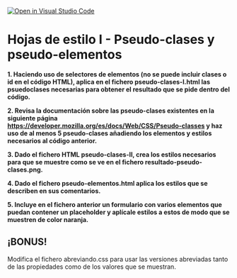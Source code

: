 [![Open in Visual Studio Code](https://classroom.github.com/assets/open-in-vscode-c66648af7eb3fe8bc4f294546bfd86ef473780cde1dea487d3c4ff354943c9ae.svg)](https://classroom.github.com/online_ide?assignment_repo_id=9624420&assignment_repo_type=AssignmentRepo)
# Hojas de estilo I - Pseudo-clases y pseudo-elementos

**1. Haciendo uso de selectores de elementos (no se puede incluir clases o id en el código HTML), aplica en el fichero pseudo-clases-I.html las psuedoclases necesarias para obtener el resultado que se pide dentro del código.**

**2. Revisa la documentación sobre las pseudo-clases existentes en la siguiente página https://developer.mozilla.org/es/docs/Web/CSS/Pseudo-classes y haz uso de al menos 5 pseudo-clases añadiendo los elementos y estilos necesarios al código anterior.**

**3. Dado el fichero HTML pseudo-clases-II, crea los estilos necesarios para que se muestre como se ve en el fichero resultado-pseudo-clases.png.**

**4. Dado el fichero pseudo-elementos.html aplica los estilos que se describen en sus comentarios.**

**5. Incluye en el fichero anterior un formulario con varios elementos que puedan contener un placeholder y aplícale estilos a estos de modo que se muestren de color naranja.**

## ¡BONUS! ##
Modifica el fichero abreviando.css para usar las versiones abreviadas tanto de las propiedades como de los valores que se muestran.
